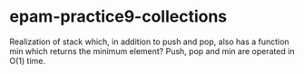 # epam-practice9-collections
Realization of stack which, in addition to push and pop, also has a function min which returns the minimum element? Push, pop and min are operated in O(1) time.
